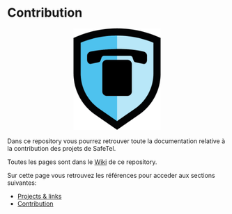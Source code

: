 # Contribution

<p align="center">
    <img src="https://github.com/SafeTel/Contribution/blob/master/images/Bouclier%20Safetel.png" width="200">
</p>

Dans ce repository vous pourrez retrouver toute la documentation relative à la contribution des projets de SafeTel.

Toutes les pages sont dans le [Wiki](https://github.com/SafeTel/Contribution/wiki) de ce repository.

Sur cette page vous retrouvez les références pour acceder aux sections suivantes:
- [Projects & links](https://github.com/SafeTel/Contribution/wiki/SafeTel-Projects)
- [Contribution](https://github.com/SafeTel/Contribution/wiki/Resume-Contribution)
